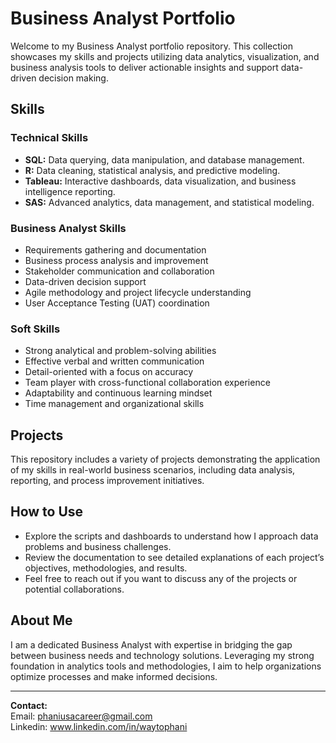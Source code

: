 # Business Analyst Portfolio

Welcome to my Business Analyst portfolio repository. This collection showcases my skills and projects utilizing data analytics, visualization, and business analysis tools to deliver actionable insights and support data-driven decision making.

## Skills

### Technical Skills
- **SQL:** Data querying, data manipulation, and database management.
- **R:** Data cleaning, statistical analysis, and predictive modeling.
- **Tableau:** Interactive dashboards, data visualization, and business intelligence reporting.
- **SAS:** Advanced analytics, data management, and statistical modeling.

### Business Analyst Skills
- Requirements gathering and documentation  
- Business process analysis and improvement  
- Stakeholder communication and collaboration  
- Data-driven decision support  
- Agile methodology and project lifecycle understanding  
- User Acceptance Testing (UAT) coordination

### Soft Skills
- Strong analytical and problem-solving abilities  
- Effective verbal and written communication  
- Detail-oriented with a focus on accuracy  
- Team player with cross-functional collaboration experience  
- Adaptability and continuous learning mindset  
- Time management and organizational skills

## Projects

This repository includes a variety of projects demonstrating the application of my skills in real-world business scenarios, including data analysis, reporting, and process improvement initiatives.

## How to Use

- Explore the scripts and dashboards to understand how I approach data problems and business challenges.  
- Review the documentation to see detailed explanations of each project’s objectives, methodologies, and results.  
- Feel free to reach out if you want to discuss any of the projects or potential collaborations.

## About Me

I am a dedicated Business Analyst with expertise in bridging the gap between business needs and technology solutions. Leveraging my strong foundation in analytics tools and methodologies, I aim to help organizations optimize processes and make informed decisions.

---

**Contact:**  
Email: phaniusacareer@gmail.com  
Linkedin: www.linkedin.com/in/waytophani


